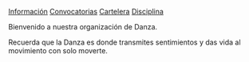 [Información](Informacion.md) [Convocatorias](Convocatorias.md) [Cartelera](Cartelera.md) [Disciplina](Disciplina.md)

Bienvenido a nuestra organización de Danza.

Recuerda que la Danza es donde transmites sentimientos y das vida al movimiento con solo moverte.



